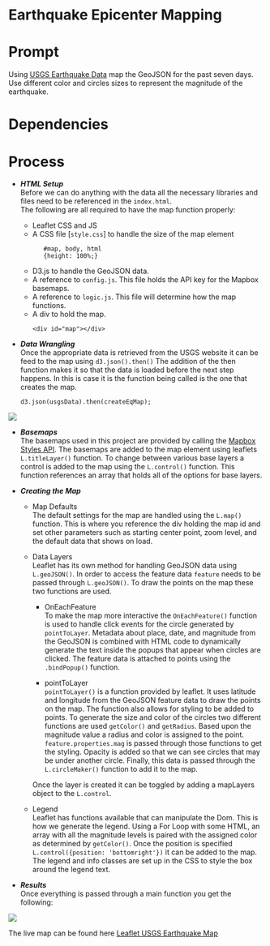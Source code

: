 # Earthquake Epicenter Mapping

# Prompt
Using [USGS Earthquake Data](https://earthquake.usgs.gov/earthquakes/feed/v1.0/geojson.php) map the GeoJSON for the past seven days. Use different color and circles sizes to represent the magnitude of the earthquake.

# Dependencies

# Process
* **_HTML Setup_**  
Before we can do anything with the data all the necessary libraries and files need to be referenced in the `index.html`.  
The following are all required to have the map function properly:  
  - Leaflet CSS and JS
  - A CSS file [`style.css`] to handle the size of the map element
    ```
       #map, body, html 
       {height: 100%;} 
    ```
  - D3.js to handle the GeoJSON data.
  - A reference to `config.js`. This file holds the API key for the Mapbox basemaps.
  - A reference to `logic.js`. This file will determine how the map functions.
  - A div to hold the map.
    ```
    <div id="map"></div>
    ```
    
* **_Data Wrangling_**  
Once the appropriate data is retrieved from the USGS website it can be feed to the map using `d3.json().then()` The addition of the then function makes it so that the data
is loaded before the next step happens. In this is case it is the function being called is the one that creates the map.
  ```
  d3.json(usgsData).then(createEqMap);
  ```
<img src="/images/GeoJson-Data-Example.png" height="auto">

* **_Basemaps_**  
The basemaps used in this project are provided by calling the [Mapbox Styles API](https://docs.mapbox.com/api/maps/styles/). The basemaps are added to the map element 
using leaflets `L.titleLayer()` function. To change between various base layers a control is added to the map using the `L.control()` function. This function references
an array that holds all of the options for base layers.  

* **_Creating the Map_**
  - Map Defaults  
   The default settings for the map are handled using the `L.map()` function. This is where you reference the div holding the map id and set other parameters such as starting center point, zoom level, and the default data that shows on load.
  - Data Layers  
  Leaflet has its own method for handling GeoJSON data using `L.geoJSON()`. In order to access the feature data `feature` needs to be passed through `L.geoJSON()`. To draw the     points on the map these two functions are used.
    - OnEachFeature  
    To make the map more interactive the `OnEachFeature()` function is used to handle click events for the circle generated by `pointToLayer`. Metadata about place, date, and      magnitude from the GeoJSON is combined with HTML code to dynamically generate the text inside the popups that appear when circles are clicked. The feature data is attached to    points using the `.bindPopup()` function.
  
    - pointToLayer  
    `pointToLayer()` is a function provided by leaflet. It uses latitude and longitude from the GeoJSON feature data to draw the points on the map. The function also allows for    styling to be added to points. To generate the size and color of the circles two different functions are used `getColor()` and `getRadius`. Based upon the magnitude value a      radius and color is assigned to the point. `feature.properties.mag` is passed through those functions to get the styling. Opacity is added so that we can see circles that may    be under another circle. Finally, this data is passed through the `L.circleMaker()` function to add it to the map.
    
    Once the layer is created it can be toggled by adding a mapLayers object to the `L.control`.  
   - Legend  
   Leaflet has functions available that can manipulate the Dom. This is how we generate the legend. Using a For Loop with some HTML, an array with all the magnitude levels is paired with the assigned color as determined by `getColor()`. Once the position is specified ```L.control({position: 'bottomright'})``` it can be added to the map. The legend and info classes are set up in the CSS to style the box around the legend text.
   
* **_Results_**  
Once everything is passed through a main function you get the following:
<img src="/images/final-map.png" height="auto">

The live map can be found here [Leaflet USGS Earthquake Map](https://npvoravong.github.io/leaflet-challenge/)
